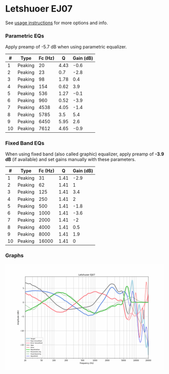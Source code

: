 # Letshuoer EJ07
See [usage instructions](https://github.com/jaakkopasanen/AutoEq#usage) for more options and info.

### Parametric EQs
Apply preamp of -5.7 dB when using parametric equalizer.

|   # | Type    |   Fc (Hz) |    Q |   Gain (dB) |
|-----|---------|-----------|------|-------------|
|   1 | Peaking |        20 | 4.43 |        -0.6 |
|   2 | Peaking |        23 | 0.7  |        -2.8 |
|   3 | Peaking |        98 | 1.78 |         0.4 |
|   4 | Peaking |       154 | 0.62 |         3.9 |
|   5 | Peaking |       536 | 1.27 |        -0.1 |
|   6 | Peaking |       960 | 0.52 |        -3.9 |
|   7 | Peaking |      4538 | 4.05 |        -1.4 |
|   8 | Peaking |      5785 | 3.5  |         5.4 |
|   9 | Peaking |      6450 | 5.95 |         2.6 |
|  10 | Peaking |      7612 | 4.65 |        -0.9 |

### Fixed Band EQs
When using fixed band (also called graphic) equalizer, apply preamp of **-3.9 dB** (if available) and set gains manually with these parameters.

|   # | Type    |   Fc (Hz) |    Q |   Gain (dB) |
|-----|---------|-----------|------|-------------|
|   1 | Peaking |        31 | 1.41 |        -2.9 |
|   2 | Peaking |        62 | 1.41 |         1   |
|   3 | Peaking |       125 | 1.41 |         3.4 |
|   4 | Peaking |       250 | 1.41 |         2   |
|   5 | Peaking |       500 | 1.41 |        -1.8 |
|   6 | Peaking |      1000 | 1.41 |        -3.6 |
|   7 | Peaking |      2000 | 1.41 |        -2   |
|   8 | Peaking |      4000 | 1.41 |         0.5 |
|   9 | Peaking |      8000 | 1.41 |         1.9 |
|  10 | Peaking |     16000 | 1.41 |         0   |

### Graphs
![](./Letshuoer%20EJ07.png)
